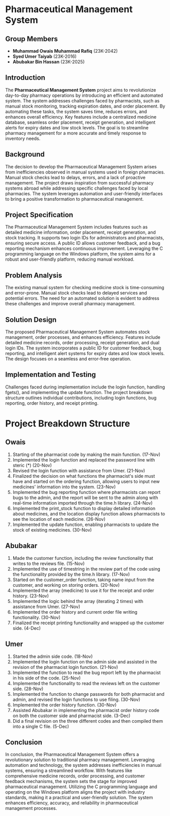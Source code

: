 # Pharmaceutical Management System

## Group Members
- **Muhammad Owais Muhammad Rafiq** (23K-2042)
- **Syed Umer Taiyab** (23K-2016)
- **Abubakar Bin Hassan** (23K-2025)

## Introduction

The **Pharmaceutical Management System** project aims to revolutionize day-to-day pharmacy operations by introducing an efficient and automated system. The system addresses challenges faced by pharmacists, such as manual stock monitoring, tracking expiration dates, and order placement. By automating these tasks, the system saves time, reduces errors, and enhances overall efficiency. Key features include a centralized medicine database, seamless order placement, receipt generation, and intelligent alerts for expiry dates and low stock levels. The goal is to streamline pharmacy management for a more accurate and timely response to inventory needs.

## Background

The decision to develop the Pharmaceutical Management System arises from inefficiencies observed in manual systems used in foreign pharmacies. Manual stock checks lead to delays, errors, and a lack of proactive management. The project draws inspiration from successful pharmacy systems abroad while addressing specific challenges faced by local pharmacies. The system leverages automation and user-friendly interfaces to bring a positive transformation to pharmaceutical management.

## Project Specification

The Pharmaceutical Management System includes features such as detailed medicine information, order placement, receipt generation, and stock tracking. It supports two login IDs for administrators and pharmacists, ensuring secure access. A public ID allows customer feedback, and a bug reporting mechanism enhances continuous improvement. Leveraging the C programming language on the Windows platform, the system aims for a robust and user-friendly platform, reducing manual workload.

## Problem Analysis

The existing manual system for checking medicine stock is time-consuming and error-prone. Manual stock checks lead to delayed services and potential errors. The need for an automated solution is evident to address these challenges and improve overall pharmacy management.

## Solution Design

The proposed Pharmaceutical Management System automates stock management, order processes, and enhances efficiency. Features include detailed medicine records, order processing, receipt generation, and dual login IDs. The system incorporates a public ID for customer feedback, bug reporting, and intelligent alert systems for expiry dates and low stock levels. The design focuses on a seamless and error-free operation.

## Implementation and Testing

Challenges faced during implementation include the login function, handling fgets(), and implementing the update function. The project breakdown structure outlines individual contributions, including login functions, bug reporting, order history, and receipt printing.

# Project Breakdown Structure

## Owais
1. Starting of the pharmacist code by making the main function. (17-Nov)
2. Implemented the login function and replaced the password line with steric (*) (20-Nov)
3. Revised the login function with assistance from Umer. (21-Nov)
4. Finalized the decision on what functions the pharmacist's side must have and started on the ordering function, allowing users to input new medicines' information into the system. (23-Nov)
5. Implemented the bug reporting function where pharmacists can report bugs to the admin, and the report will be sent to the admin along with real-time information imported through the time.h library. (24-Nov)
6. Implemented the print_stock function to display detailed information about medicines, and the location display function allows pharmacists to see the location of each medicine. (26-Nov)
7. Implemented the update function, enabling pharmacists to update the stock of existing medicines. (30-Nov)

## Abubakar
1. Made the customer function, including the review functionality that writes to the reviews file. (15-Nov)
2. Implemented the use of timestring in the review part of the code using the functionality provided by the time.h library. (17-Nov)
3. Started on the customer_order function, taking name input from the customer, and working on storing orders. (20-Nov)
4. Implemented the array (medicine) to use it for the receipt and order history. (23-Nov)
5. Implemented the logic behind the array (iterating 2 times) with assistance from Umer. (27-Nov)
6. Implemented the order history and current order file writing functionality. (30-Nov)
7. Finalized the receipt printing functionality and wrapped up the customer side. (4-Dec)

## Umer
1. Started the admin side code. (18-Nov)
2. Implemented the login function on the admin side and assisted in the revision of the pharmacist login function. (21-Nov)
3. Implemented the function to read the bug report left by the pharmacist in his side of the code. (25-Nov)
4. Implemented the functionality to read the reviews left on the customer side. (28-Nov)
5. Implemented the function to change passwords for both pharmacist and admin, and revised the login functions to use filing. (30-Nov)
6. Implemented the order history function. (30-Nov)
7. Assisted Abubakar in implementing the pharmacist order history code on both the customer side and pharmacist side. (3-Dec)
8. Did a final revision on the three different codes and then compiled them into a single C file. (5-Dec)


## Conclusion

In conclusion, the Pharmaceutical Management System offers a revolutionary solution to traditional pharmacy management. Leveraging automation and technology, the system addresses inefficiencies in manual systems, ensuring a streamlined workflow. With features like comprehensive medicine records, order processing, and customer feedback mechanisms, the system sets the stage for improved pharmaceutical management. Utilizing the C programming language and operating on the Windows platform aligns the project with industry standards, making it a practical and user-friendly solution. The system enhances efficiency, accuracy, and reliability in pharmaceutical management processes.
